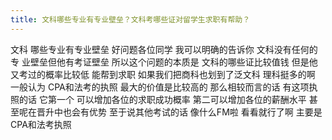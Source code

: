 ```yaml
---
title: 文科哪些专业有专业壁垒？文科考哪些证对留学生求职有帮助？
---
```

文科
哪些专业有专业壁垒
好问题各位同学
我可以明确的告诉你
文科没有任何的专
业壁垒但他有考证壁垒
所以这个问题的本质是
文科的哪些证比较值钱
但是他又考过的概率比较低
能帮到求职
如果我们把商科也划到了泛文科
理科挺多的啊
一般认为
CPA和法考的执照
最大的价值是比较高的
那么相较而言的话
有这项执照的话
它第一个
可以增加各位的求职成功概率
第二可以增加各位的薪酬水平
甚至呢在晋升中也会有优势
至于说其他考试的话
像什么FM啦
看看就行了啊
主要是CPA和法考执照
